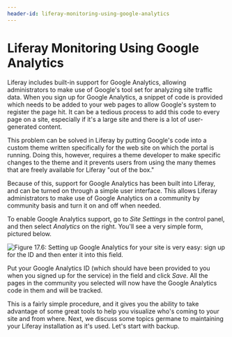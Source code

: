 ```yaml
---
header-id: liferay-monitoring-using-google-analytics
---
```


# Liferay Monitoring Using Google Analytics

Liferay includes built-in support for Google Analytics, allowing administrators
to make use of Google's tool set for analyzing site traffic data. When you sign
up for Google Analytics, a snippet of code is provided which needs to be added
to your web pages to allow Google's system to register the page hit. It can be a
tedious process to add this code to every page on a site, especially if it's a
large site and there is a lot of user-generated content.

This problem can be solved in Liferay by putting Google's code into a custom
theme written specifically for the web site on which the portal is running.
Doing this, however, requires a theme developer to make specific changes to the
theme and it prevents users from using the many themes that are freely available
for Liferay "out of the box."

Because of this, support for Google Analytics has been built into Liferay, and
can be turned on through a simple user interface. This allows Liferay
administrators to make use of Google Analytics on a community by community basis
and turn it on and off when needed.

To enable Google Analytics support, go to *Site Settings* in the control panel,
and then select *Analytics* on the right. You'll see a very simple form,
pictured below. 

![Figure 17.6: Setting up Google Analytics for your site is very easy: sign up
for the ID and then enter it into this field.
](../../images/maintaining-google-analytics.png)

Put your Google Analytics ID (which should have been provided to you when you
signed up for the service) in the field and click *Save*. All the pages in the
community you selected will now have the Google Analytics code in them and will
be tracked. 

This is a fairly simple procedure, and it gives you the ability to take
advantage of some great tools to help you visualize who's coming to your site
and from where. Next, we discuss some topics germane to maintaining your Liferay
installation as it's used. Let's start with backup.
